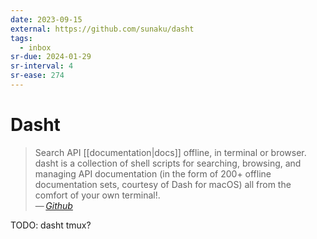 ```yaml
---
date: 2023-09-15
external: https://github.com/sunaku/dasht
tags:
  - inbox
sr-due: 2024-01-29
sr-interval: 4
sr-ease: 274
---
```


# Dasht

> Search API [[documentation|docs]] offline, in terminal or browser. dasht is a
> collection of shell scripts for searching, browsing, and managing API
> documentation (in the form of 200+ offline documentation sets, courtesy of
> Dash for macOS) all from the comfort of your own terminal!.\
> — <cite>[Github](https://github.com/sunaku/dasht)</cite>

TODO: dasht tmux?
